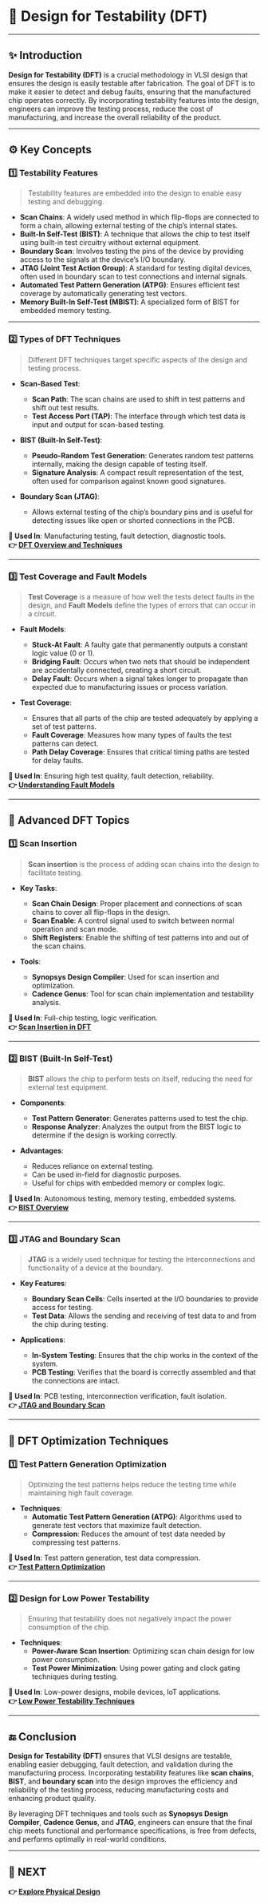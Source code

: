 # 🧩 **Design for Testability (DFT)**

---

## ✨ **Introduction**

**Design for Testability (DFT)** is a crucial methodology in VLSI design that ensures the design is easily testable after fabrication. The goal of DFT is to make it easier to detect and debug faults, ensuring that the manufactured chip operates correctly. By incorporating testability features into the design, engineers can improve the testing process, reduce the cost of manufacturing, and increase the overall reliability of the product.

---

## ⚙️ **Key Concepts**

### 1️⃣ **Testability Features**

> Testability features are embedded into the design to enable easy testing and debugging.

- **Scan Chains**: A widely used method in which flip-flops are connected to form a chain, allowing external testing of the chip’s internal states.
- **Built-In Self-Test (BIST)**: A technique that allows the chip to test itself using built-in test circuitry without external equipment.
- **Boundary Scan**: Involves testing the pins of the device by providing access to the signals at the device’s I/O boundary.
- **JTAG (Joint Test Action Group)**: A standard for testing digital devices, often used in boundary scan to test connections and internal signals.
- **Automated Test Pattern Generation (ATPG)**: Ensures efficient test coverage by automatically generating test vectors.
- **Memory Built-In Self-Test (MBIST)**: A specialized form of BIST for embedded memory testing.

---

### 2️⃣ **Types of DFT Techniques**

> Different DFT techniques target specific aspects of the design and testing process.

- **Scan-Based Test**:
  - **Scan Path**: The scan chains are used to shift in test patterns and shift out test results.
  - **Test Access Port (TAP)**: The interface through which test data is input and output for scan-based testing.
  
- **BIST (Built-In Self-Test)**:
  - **Pseudo-Random Test Generation**: Generates random test patterns internally, making the design capable of testing itself.
  - **Signature Analysis**: A compact result representation of the test, often used for comparison against known good signatures.

- **Boundary Scan (JTAG)**:
  - Allows external testing of the chip’s boundary pins and is useful for detecting issues like open or shorted connections in the PCB.

**📌 Used In**: Manufacturing testing, fault detection, diagnostic tools.  
**👉 [DFT Overview and Techniques](https://www.cadence.com/content/dam/cadence-www/global/en_US/documents/tools/ic-package-design-and-analysis/design-for-testability-dft.pdf)**

---

### 3️⃣ **Test Coverage and Fault Models**

> **Test Coverage** is a measure of how well the tests detect faults in the design, and **Fault Models** define the types of errors that can occur in a circuit.

- **Fault Models**:
  - **Stuck-At Fault**: A faulty gate that permanently outputs a constant logic value (0 or 1).
  - **Bridging Fault**: Occurs when two nets that should be independent are accidentally connected, creating a short circuit.
  - **Delay Fault**: Occurs when a signal takes longer to propagate than expected due to manufacturing issues or process variation.

- **Test Coverage**:
  - Ensures that all parts of the chip are tested adequately by applying a set of test patterns.
  - **Fault Coverage**: Measures how many types of faults the test patterns can detect.
  - **Path Delay Coverage**: Ensures that critical timing paths are tested for delay faults.

**📌 Used In**: Ensuring high test quality, fault detection, reliability.  
**👉 [Understanding Fault Models](https://www.analog.com/en/technical-articles/design-for-testability-dft.html)**

---

## 🧠 **Advanced DFT Topics**

### 1️⃣ **Scan Insertion**

> **Scan insertion** is the process of adding scan chains into the design to facilitate testing.

- **Key Tasks**:
  - **Scan Chain Design**: Proper placement and connections of scan chains to cover all flip-flops in the design.
  - **Scan Enable**: A control signal used to switch between normal operation and scan mode.
  - **Shift Registers**: Enable the shifting of test patterns into and out of the scan chains.

- **Tools**:
  - **Synopsys Design Compiler**: Used for scan insertion and optimization.
  - **Cadence Genus**: Tool for scan chain implementation and testability analysis.

**📌 Used In**: Full-chip testing, logic verification.  
**👉 [Scan Insertion in DFT](https://www.synopsys.com/design-implementation/dft.html)**

---

### 2️⃣ **BIST (Built-In Self-Test)**

> **BIST** allows the chip to perform tests on itself, reducing the need for external test equipment.

- **Components**:
  - **Test Pattern Generator**: Generates patterns used to test the chip.
  - **Response Analyzer**: Analyzes the output from the BIST logic to determine if the design is working correctly.

- **Advantages**:
  - Reduces reliance on external testing.
  - Can be used in-field for diagnostic purposes.
  - Useful for chips with embedded memory or complex logic.

**📌 Used In**: Autonomous testing, memory testing, embedded systems.  
**👉 [BIST Overview](https://www.mentor.com/products/fv/formal-verification/built-in-self-test-bist)**

---

### 3️⃣ **JTAG and Boundary Scan**

> **JTAG** is a widely used technique for testing the interconnections and functionality of a device at the boundary.

- **Key Features**:
  - **Boundary Scan Cells**: Cells inserted at the I/O boundaries to provide access for testing.
  - **Test Data**: Allows the sending and receiving of test data to and from the chip during testing.

- **Applications**:
  - **In-System Testing**: Ensures that the chip works in the context of the system.
  - **PCB Testing**: Verifies that the board is correctly assembled and that the connections are intact.

**📌 Used In**: PCB testing, interconnection verification, fault isolation.  
**👉 [JTAG and Boundary Scan](https://www.xilinx.com/products/technology/jtag.html)**

---

## 🔧 **DFT Optimization Techniques**

### 1️⃣ **Test Pattern Generation Optimization**

> Optimizing the test patterns helps reduce the testing time while maintaining high fault coverage.

- **Techniques**:
  - **Automatic Test Pattern Generation (ATPG)**: Algorithms used to generate test vectors that maximize fault detection.
  - **Compression**: Reduces the amount of test data needed by compressing test patterns.

**📌 Used In**: Test pattern generation, test data compression.  
**👉 [Test Pattern Optimization](https://www.synopsys.com/designware-ip/test-pattern-generation.html)**

---

### 2️⃣ **Design for Low Power Testability**

> Ensuring that testability does not negatively impact the power consumption of the chip.

- **Techniques**:
  - **Power-Aware Scan Insertion**: Optimizing scan chain design for low power consumption.
  - **Test Power Minimization**: Using power gating and clock gating techniques during testing.

**📌 Used In**: Low-power designs, mobile devices, IoT applications.  
**👉 [Low Power Testability Techniques](https://www.cadence.com/en_US/home/tools/system-design-and-verification/low-power-design.html)**

---


## 🔚 **Conclusion**

**Design for Testability (DFT)** ensures that VLSI designs are testable, enabling easier debugging, fault detection, and validation during the manufacturing process. Incorporating testability features like **scan chains**, **BIST**, and **boundary scan** into the design improves the efficiency and reliability of the testing process, reducing manufacturing costs and enhancing product quality.

By leveraging DFT techniques and tools such as **Synopsys Design Compiler**, **Cadence Genus**, and **JTAG**, engineers can ensure that the final chip meets functional and performance specifications, is free from defects, and performs optimally in real-world conditions.

---

## 🔹 **NEXT**  
**👉 [Explore Physical Design](../Physical_Design)**
